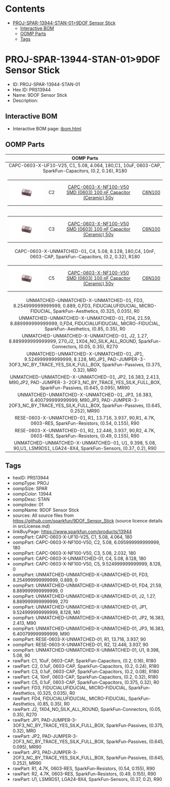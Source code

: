 



Contents
========

* [PROJ-SPAR-13944-STAN-01>9DOF Sensor Stick](#proj-spar-13944-stan-019dof-sensor-stick)
	* [Interactive BOM](#interactive-bom)
	* [OOMP Parts](#oomp-parts)
	* [Tags](#tags)

# PROJ-SPAR-13944-STAN-01>9DOF Sensor Stick

- ID: PROJ-SPAR-13944-STAN-01
- Hex ID: PRS13944
- Name: 9DOF Sensor Stick
- Description: 

## Interactive BOM

- Interactive BOM page: [ibom.html](kicad/bom/ibom.html)

## OOMP Parts
  

|OOMP Parts|
| :---: |
|CAPC-0603-X-UF10-V25, C1, 5.08, 4.064, 180,C1, 10uF, 0603-CAP, SparkFun-Capacitors, (0.2, 0.16), R180|
|<table><tr><td>![CAPC-0603-X-NF100-V50](https://raw.githubusercontent.com/oomlout/oomlout_OOMP_parts/main/CAPC-0603-X-NF100-V50/image_140.jpg)</td><td> C2</td><td>[CAPC-0603-X-NF100-V50<br>SMD (0603) 100 nF Capacitor (Ceramic) 50v](https://github.com/oomlout/oomlout_OOMP_parts/tree/main/CAPC-0603-X-NF100-V50/)</td><td>[C6N100](https://github.com/oomlout/oomlout_OOMP_parts/tree/main/CAPC-0603-X-NF100-V50/)</td></tr></table>|
|<table><tr><td>![CAPC-0603-X-NF100-V50](https://raw.githubusercontent.com/oomlout/oomlout_OOMP_parts/main/CAPC-0603-X-NF100-V50/image_140.jpg)</td><td> C3</td><td>[CAPC-0603-X-NF100-V50<br>SMD (0603) 100 nF Capacitor (Ceramic) 50v](https://github.com/oomlout/oomlout_OOMP_parts/tree/main/CAPC-0603-X-NF100-V50/)</td><td>[C6N100](https://github.com/oomlout/oomlout_OOMP_parts/tree/main/CAPC-0603-X-NF100-V50/)</td></tr></table>|
|CAPC-0603-X-UNMATCHED-01, C4, 5.08, 8.128, 180,C4, 10nF, 0603-CAP, SparkFun-Capacitors, (0.2, 0.32), R180|
|<table><tr><td>![CAPC-0603-X-NF100-V50](https://raw.githubusercontent.com/oomlout/oomlout_OOMP_parts/main/CAPC-0603-X-NF100-V50/image_140.jpg)</td><td> C5</td><td>[CAPC-0603-X-NF100-V50<br>SMD (0603) 100 nF Capacitor (Ceramic) 50v](https://github.com/oomlout/oomlout_OOMP_parts/tree/main/CAPC-0603-X-NF100-V50/)</td><td>[C6N100](https://github.com/oomlout/oomlout_OOMP_parts/tree/main/CAPC-0603-X-NF100-V50/)</td></tr></table>|
|UNMATCHED-UNMATCHED-X-UNMATCHED-01, FD3, 8.254999999999999, 0.889, 0,FD3, FIDUCIALUFIDUCIAL, MICRO-FIDUCIAL, SparkFun-Aesthetics, (0.325, 0.035), R0|
|UNMATCHED-UNMATCHED-X-UNMATCHED-01, FD4, 21.59, 8.889999999999999, 0,FD4, FIDUCIALUFIDUCIAL, MICRO-FIDUCIAL, SparkFun-Aesthetics, (0.85, 0.35), R0|
|UNMATCHED-UNMATCHED-X-UNMATCHED-01, J2, 1.27, 8.889999999999999, 270,J2, 1X04_NO_SILK_ALL_ROUND, SparkFun-Connectors, (0.05, 0.35), R270|
|UNMATCHED-UNMATCHED-X-UNMATCHED-01, JP1, 9.524999999999999, 8.128, M0,JP1, PAD-JUMPER-3-3OF3_NC_BY_TRACE_YES_SILK_FULL_BOX, SparkFun-Passives, (0.375, 0.32), MR0|
|UNMATCHED-UNMATCHED-X-UNMATCHED-01, JP2, 16.383, 2.413, M90,JP2, PAD-JUMPER-3-2OF3_NC_BY_TRACE_YES_SILK_FULL_BOX, SparkFun-Passives, (0.645, 0.095), MR90|
|UNMATCHED-UNMATCHED-X-UNMATCHED-01, JP3, 16.383, 6.400799999999999, M90,JP3, PAD-JUMPER-3-2OF3_NC_BY_TRACE_YES_SILK_FULL_BOX, SparkFun-Passives, (0.645, 0.252), MR90|
|RESE-0603-X-UNMATCHED-01, R1, 13.716, 3.937, 90,R1, 4.7K, 0603-RES, SparkFun-Resistors, (0.54, 0.155), R90|
|RESE-0603-X-UNMATCHED-01, R2, 12.446, 3.937, 90,R2, 4.7K, 0603-RES, SparkFun-Resistors, (0.49, 0.155), R90|
|UNMATCHED-UNMATCHED-X-UNMATCHED-01, U1, 9.398, 5.08, 90,U1, LSM9DS1, LGA24-8X4, SparkFun-Sensors, (0.37, 0.2), R90|

## Tags

- hexID: PRS13944
- oompType: PROJ
- oompSize: SPAR
- oompColor: 13944
- oompDesc: STAN
- oompIndex: 01
- oompName: 9DOF Sensor Stick
- sources: All source files from https://github.com/sparkfun/9DOF_Sensor_Stick (source licence details in srcLicense.md)
- linkBuyPage: https://www.sparkfun.com/products/13944
- oompPart: CAPC-0603-X-UF10-V25, C1, 5.08, 4.064, 180
- oompPart: CAPC-0603-X-NF100-V50, C2, 5.08, 6.095999999999999, 180
- oompPart: CAPC-0603-X-NF100-V50, C3, 5.08, 2.032, 180
- oompPart: CAPC-0603-X-UNMATCHED-01, C4, 5.08, 8.128, 180
- oompPart: CAPC-0603-X-NF100-V50, C5, 9.524999999999999, 8.128, 0
- oompPart: UNMATCHED-UNMATCHED-X-UNMATCHED-01, FD3, 8.254999999999999, 0.889, 0
- oompPart: UNMATCHED-UNMATCHED-X-UNMATCHED-01, FD4, 21.59, 8.889999999999999, 0
- oompPart: UNMATCHED-UNMATCHED-X-UNMATCHED-01, J2, 1.27, 8.889999999999999, 270
- oompPart: UNMATCHED-UNMATCHED-X-UNMATCHED-01, JP1, 9.524999999999999, 8.128, M0
- oompPart: UNMATCHED-UNMATCHED-X-UNMATCHED-01, JP2, 16.383, 2.413, M90
- oompPart: UNMATCHED-UNMATCHED-X-UNMATCHED-01, JP3, 16.383, 6.400799999999999, M90
- oompPart: RESE-0603-X-UNMATCHED-01, R1, 13.716, 3.937, 90
- oompPart: RESE-0603-X-UNMATCHED-01, R2, 12.446, 3.937, 90
- oompPart: UNMATCHED-UNMATCHED-X-UNMATCHED-01, U1, 9.398, 5.08, 90
- rawPart: C1, 10uF, 0603-CAP, SparkFun-Capacitors, (0.2, 0.16), R180
- rawPart: C2, 0.1uF, 0603-CAP, SparkFun-Capacitors, (0.2, 0.24), R180
- rawPart: C3, 0.1uF, 0603-CAP, SparkFun-Capacitors, (0.2, 0.08), R180
- rawPart: C4, 10nF, 0603-CAP, SparkFun-Capacitors, (0.2, 0.32), R180
- rawPart: C5, 0.1uF, 0603-CAP, SparkFun-Capacitors, (0.375, 0.32), R0
- rawPart: FD3, FIDUCIALUFIDUCIAL, MICRO-FIDUCIAL, SparkFun-Aesthetics, (0.325, 0.035), R0
- rawPart: FD4, FIDUCIALUFIDUCIAL, MICRO-FIDUCIAL, SparkFun-Aesthetics, (0.85, 0.35), R0
- rawPart: J2, 1X04_NO_SILK_ALL_ROUND, SparkFun-Connectors, (0.05, 0.35), R270
- rawPart: JP1, PAD-JUMPER-3-3OF3_NC_BY_TRACE_YES_SILK_FULL_BOX, SparkFun-Passives, (0.375, 0.32), MR0
- rawPart: JP2, PAD-JUMPER-3-2OF3_NC_BY_TRACE_YES_SILK_FULL_BOX, SparkFun-Passives, (0.645, 0.095), MR90
- rawPart: JP3, PAD-JUMPER-3-2OF3_NC_BY_TRACE_YES_SILK_FULL_BOX, SparkFun-Passives, (0.645, 0.252), MR90
- rawPart: R1, 4.7K, 0603-RES, SparkFun-Resistors, (0.54, 0.155), R90
- rawPart: R2, 4.7K, 0603-RES, SparkFun-Resistors, (0.49, 0.155), R90
- rawPart: U1, LSM9DS1, LGA24-8X4, SparkFun-Sensors, (0.37, 0.2), R90
